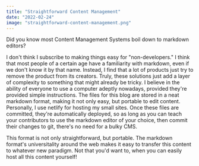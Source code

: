 ```yaml
---
title: "Straightforward Content Management"
date: "2022-02-24"
image: "straightforward-content-management.png"
---
```


Did you know most Content Management Systems boil down to markdown editors? 

I don't think I subscribe to making things easy for "non-developers." I think that most people of a certain age have a familiarity with markdown, even if we don't know it by that name. Instead, I find that a lot of products just try to remove the product from its creators. Truly, these solutions just add a layer of complexity to something that might already be tricky. I believe in the ability of everyone to use a computer adeptly nowadays, provided they're provided simple instructions. The files for this blog are stored in a neat markdown format, making it not only easy, but portable to edit content. Personally, I use netlify for hosting my small sites. Once these files are committed, they're automatically deployed, so as long as you can teach your contributors to use the markdown editor of your choice, then commit their changes to git, there's no need for a bulky CMS.

This format is not only straightforward, but portable. The markdown format's universitality around the web makes it easy to transfer this content to whatever new paradigm. Not that you'd want to, when you can easily host all this content yourself!